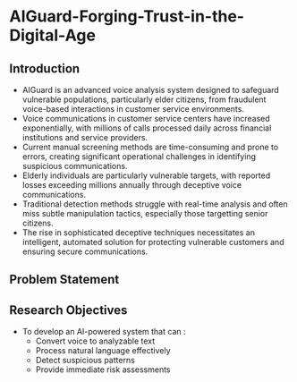 # AIGuard-Forging-Trust-in-the-Digital-Age

## Introduction
- AIGuard is an advanced voice analysis system designed to safeguard vulnerable populations, particularly elder citizens, from fraudulent voice-based interactions in customer service environments.
- Voice communications in customer service centers have increased exponentially, with millions of calls processed daily across financial institutions and service providers.
- Current manual screening methods are time-consuming and prone to errors, creating significant operational challenges in identifying suspicious communications.
- Elderly individuals are particularly vulnerable targets, with reported losses exceeding millions annually through deceptive voice communications.
- Traditional detection methods struggle with real-time analysis and often miss subtle manipulation tactics, especially those targetting senior citizens.
- The rise in sophisticated deceptive techniques necessitates an intelligent, automated solution for protecting vulnerable customers and ensuring secure communications.

## Problem Statement

## Research Objectives
- To develop an AI-powered system that can :
  - Convert voice to analyzable text
  - Process natural language effectively
  - Detect suspicious patterns
  - Provide immediate risk assessments
